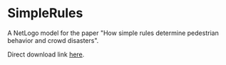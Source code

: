 # SimpleRules
A NetLogo model for the paper "How simple rules determine pedestrian behavior and crowd disasters".

Direct download link [here](https://strahd.nl/SimpleRules.nlogo).
